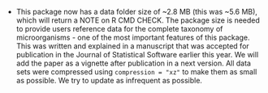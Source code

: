 * This package now has a data folder size of ~2.8 MB (this was ~5.6 MB), which will return a NOTE on R CMD CHECK. The package size is needed to provide users reference data for the complete taxonomy of microorganisms - one of the most important features of this package. This was written and explained in a manuscript that was accepted for publication in the Journal of Statistical Software earlier this year. We will add the paper as a vignette after publication in a next version. All data sets were compressed using `compression = "xz"` to make them as small as possible. We try to update as infrequent as possible.
